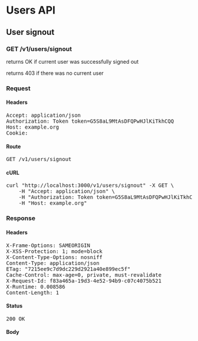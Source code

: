 # Users API

## User signout

### GET /v1/users/signout

returns OK if current user was successfully signed out

returns 403 if there was no current user
### Request

#### Headers

<pre>Accept: application/json
Authorization: Token token=G5S8aL9MtAsDFQPwHJlKiTkhCQQ
Host: example.org
Cookie: </pre>

#### Route

<pre>GET /v1/users/signout</pre>

#### cURL

<pre class="request">curl &quot;http://localhost:3000/v1/users/signout&quot; -X GET \
	-H &quot;Accept: application/json&quot; \
	-H &quot;Authorization: Token token=G5S8aL9MtAsDFQPwHJlKiTkhCQQ&quot; \
	-H &quot;Host: example.org&quot;</pre>

### Response

#### Headers

<pre>X-Frame-Options: SAMEORIGIN
X-XSS-Protection: 1; mode=block
X-Content-Type-Options: nosniff
Content-Type: application/json
ETag: &quot;7215ee9c7d9dc229d2921a40e899ec5f&quot;
Cache-Control: max-age=0, private, must-revalidate
X-Request-Id: f83a465a-19d3-4e52-94b9-c07c4075b521
X-Runtime: 0.008586
Content-Length: 1</pre>

#### Status

<pre>200 OK</pre>

#### Body

```javascript
 
```
